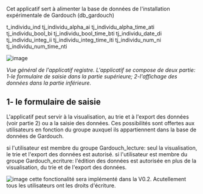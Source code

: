 Cet applicatif sert à alimenter la base de données de l'installation expérimentale de Gardouch (db_gardouch)

t_individu_ind
tj_individu_alpha_ai
tj_individu_alpha_time_ati
tj_individu_bool_bi
tj_individu_bool_time_bti
tj_individu_date_di
tj_individu_integ_ii
tj_individu_integ_time_iti
tj_individu_num_ni
tj_individu_num_time_nti

![image](https://user-images.githubusercontent.com/39738426/125032324-16f40200-e08e-11eb-9c82-579477ce669d.png)

*Vue général de l'applicatif registre. L'applicatif se compose de deux partie: 1-le formulaire de saisie dans la partie supérieure; 2-l'affichage des données dans la partie inférieure.*

## 1- le formulaire de saisie

L'applicatif peut servir à la visualisation, au trie et à l'export des données (voir partie 2) ou a la saisie des données. Ces possibilités sont offertes aux utilisateurs en fonction du groupe auxquel ils appartiennent dans la base de données de Gardouch.

si l'utilisateur est membre du groupe Gardouch_lecture: seul la visualisation, le trie et l'export des données est autorisé.
si l'utilisateur est membre du groupe Gardouch_ecriture: l'édition des données est autorisée en plus de la visualisation, du trie et de l'export des données.

![image](https://user-images.githubusercontent.com/39738426/125033795-0fcdf380-e090-11eb-93de-3538ba08a5b4.png)
 cette fonctionalité sera implémenté dans la V0.2. Acutellement tous les utilisateurs ont les droits d'écriture.
 
